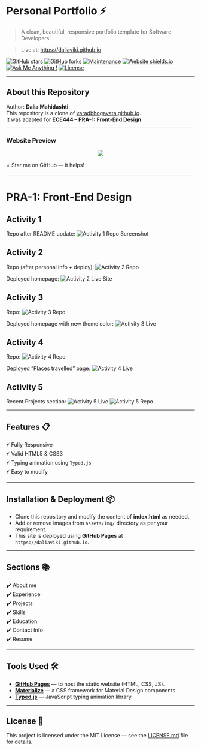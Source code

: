 # Personal Portfolio ⚡️
> A clean, beautiful, responsive portfolio template for Software Developers!

> Live at: https://daliaviki.github.io

![GitHub stars](https://img.shields.io/github/stars/daliaviki/daliaviki.github.io) 
![GitHub forks](https://img.shields.io/github/forks/daliaviki/daliaviki.github.io)
[![Maintenance](https://img.shields.io/badge/maintained-yes-green.svg)](https://github.com/daliaviki/daliaviki.github.io/commits/main)
[![Website shields.io](https://img.shields.io/badge/website-up-yellow)](https://daliaviki.github.io)
[![Ask Me Anything !](https://img.shields.io/badge/ask%20me-linkedin-1abc9c.svg)](https://www.linkedin.com/in/YOUR-LINKEDIN-HERE/)
[![License](http://img.shields.io/:license-mit-blue.svg?style=flat-square)](http://badges.mit-license.org)

---

## About this Repository
Author: **Dalia Mahidashti**  
This repository is a clone of [varadbhogayata.github.io](https://github.com/varadbhogayata/varadbhogayata.github.io).  
It was adapted for **ECE444 – PRA-1: Front-End Design**.

---

### Website Preview
<p align="center"> 
  <kbd>
    <a href="https://daliaviki.github.io" target="_blank"><img src="examples/preview.gif">
  </a>
  </kbd>
</p>

:star: Star me on GitHub — it helps!

--- 
# PRA-1: Front-End Design

## Activity 1
Repo after README update:
![Activity 1 Repo Screenshot](screenshots/activity_1_screenshot.png)

## Activity 2
Repo (after personal info + deploy):
![Activity 2 Repo](screenshots/activity_2_screenshot_repo.png)

Deployed homepage:
![Activity 2 Live Site](screenshots/activity_2_screenshot_homepage.png)

## Activity 3
Repo:
![Activity 3 Repo](screenshots/activity_3_screenshot_repo.png)

Deployed homepage with new theme color:
![Activity 3 Live](screenshots/activity_3_homepage.png)

## Activity 4
Repo:
![Activity 4 Repo](screenshots/activity_4_repo.png)

Deployed “Places travelled” page:
![Activity 4 Live](screenshots/activity_4_page.png)

## Activity 5
Recent Projects section:
![Activity 5 Live](screenshots/activity_5_projects.png)
![Activity 5 Repo](screenshots/activity_5_repo.png)


---

## Features 📋
⚡️ Fully Responsive  
⚡️ Valid HTML5 & CSS3  
⚡️ Typing animation using `Typed.js`  
⚡️ Easy to modify  

---

## Installation & Deployment 📦
- Clone this repository and modify the content of **index.html** as needed.
- Add or remove images from `assets/img/` directory as per your requirement.
- This site is deployed using **GitHub Pages** at `https://daliaviki.github.io`.

---

## Sections 📚
✔️ About me  
✔️ Experience  
✔️ Projects  
✔️ Skills  
✔️ Education  
✔️ Contact Info  
✔️ Resume  

---

## Tools Used 🛠️
* [**GitHub Pages**](https://pages.github.com/) — to host the static website (HTML, CSS, JS).  
* [**Materialize**](https://materializecss.com/) — a CSS framework for Material Design components.  
* [**Typed.js**](https://mattboldt.com/demos/typed-js/) — JavaScript typing animation library.  

---

## License 📄
This project is licensed under the MIT License — see the [LICENSE.md](./LICENSE) file for details.
